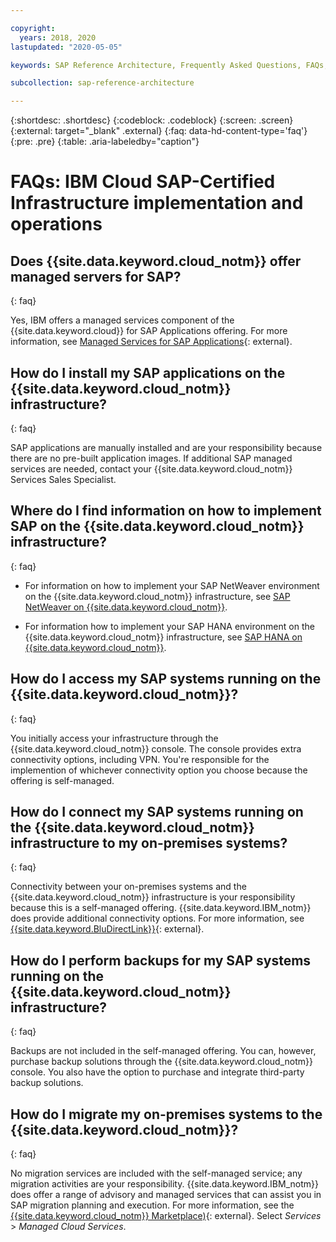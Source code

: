 ```yaml
---

copyright:
  years: 2018, 2020
lastupdated: "2020-05-05"

keywords: SAP Reference Architecture, Frequently Asked Questions, FAQs, {{site.data.keyword.cloud_notm}} SAP-Certified Infrastructure implementation and operations

subcollection: sap-reference-architecture

---
```


{:shortdesc: .shortdesc}
{:codeblock: .codeblock}
{:screen: .screen}
{:external: target="_blank" .external}
{:faq: data-hd-content-type='faq'}
{:pre: .pre}
{:table: .aria-labeledby="caption"}

# FAQs: IBM Cloud SAP-Certified Infrastructure implementation and operations

## Does {{site.data.keyword.cloud_notm}} offer managed servers for SAP?
{: faq}

Yes, IBM offers a managed services component of the {{site.data.keyword.cloud}} for SAP Applications offering. For more information, see [Managed Services for SAP Applications](https://www.ibm.com/cloud/sap/managed){: external}.

## How do I install my SAP applications on the {{site.data.keyword.cloud_notm}} infrastructure?
{: faq}

SAP applications are manually installed and are your responsibility because there are no pre-built application images. If additional SAP managed services are needed, contact your {{site.data.keyword.cloud_notm}} Services Sales Specialist.

## Where do I find information on how to implement SAP on the {{site.data.keyword.cloud_notm}} infrastructure?
{: faq}

  * For information on how to implement your SAP NetWeaver environment on the {{site.data.keyword.cloud_notm}} infrastructure, see [SAP NetWeaver on {{site.data.keyword.cloud_notm}}](/docs/sap-netweaver?topic=sap-netweaver-getting-started).

  * For information how to implement your SAP HANA environment on the {{site.data.keyword.cloud_notm}} infrastructure, see [SAP HANA on {{site.data.keyword.cloud_notm}}](/docs/sap-hana?topic=sap-hana-getting-started).

## How do I access my SAP systems running on the {{site.data.keyword.cloud_notm}}?
{: faq}

You initially access your infrastructure through the {{site.data.keyword.cloud_notm}} console. The console provides extra connectivity options, including VPN. You're responsible for the implemention of whichever connectivity option you choose because the offering is self-managed.

## How do I connect my SAP systems running on the {{site.data.keyword.cloud_notm}} infrastructure to my on-premises systems?
{: faq}

Connectivity between your on-premises systems and the {{site.data.keyword.cloud_notm}} infrastructure is your responsibility because this is a self-managed offering. {{site.data.keyword.IBM_notm}} does provide additional connectivity options. For more information, see [{{site.data.keyword.BluDirectLink}}](https://www.ibm.com/cloud/direct-link){: external}.

## How do I perform backups for my SAP systems running on the {{site.data.keyword.cloud_notm}} infrastructure?
{: faq}

Backups are not included in the self-managed offering. You can, however, purchase backup solutions through the {{site.data.keyword.cloud_notm}} console. You also have the option to purchase and integrate third-party backup solutions.

## How do I migrate my on-premises systems to the {{site.data.keyword.cloud_notm}}?
{: faq}

No migration services are included with the self-managed service; any migration activities are your responsibility. {{site.data.keyword.IBM_notm}} does offer a range of advisory and managed services that can assist you in SAP migration planning and execution. For more information, see the [{{site.data.keyword.cloud_notm}} Marketplace)](https://www.ibm.com/products?loc=us-en){: external}. Select *Services* > *Managed Cloud Services*.
